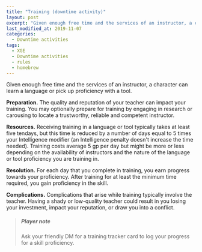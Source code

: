 ```yaml
---
title: "Training (downtime activity)"
layout: post
excerpt: "Given enough free time and the services of an instructor, a character can learn a language or pick up proficiency with a tool."
last_modified_at: 2019-11-07
categories:
  - Downtime activities
tags:
  - XGE
  - Downtime activities
  - rules
  - homebrew
---
```


Given enough free time and the services of an instructor, a character can learn a language or pick up proficiency with a tool.

**Preparation.** The quality and reputation of your teacher can impact your training. You may optionally prepare for training by engaging in research or carousing to locate a trustworthy, reliable and competent instructor.

**Resources.** Receiving training in a language or tool typically takes at least five tendays, but this time is reduced by a number of days equal to 5 times your Intelligence modifier (an Intelligence penalty doesn't increase the time needed). Training costs average 5 gp per day but might be more or less depending on the availability of instructors and the nature of the language or tool proficiency you are training in.

**Resolution.** For each day that you complete in training, you earn progress towards your proficiency. After training for at least the minimum time required, you gain proficiency in the skill.

**Complications.** Complications that arise while training typically involve the teacher. Having a shady or low-quality teacher could result in you losing your investment, impact your reputation, or draw you into a conflict.

> ##### Player note
> Ask your friendly DM for a training tracker card to log your progress for a skill proficiency.